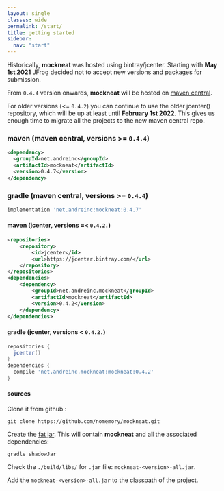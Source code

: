 ```yaml
---
layout: single
classes: wide
permalink: /start/
title: getting started
sidebar:
  nav: "start"
---
```


Historically, **mockneat** was hosted using bintray/jcenter. Starting with **May 1st 2021** JFrog decided not to accept new versions and packages for submission. 

From `0.4.4` version onwards, **mockneat** will be hosted on [maven central](https://search.maven.org/). 

For older versions (<= `0.4.2`) you can continue to use the older jcenter() repository, which will be up at least until **February 1st 2022**. This gives us enough time to migrate all the projects to the new maven central repo.

### **maven** (maven central, versions >= `0.4.4`)

```xml
<dependency>
  <groupId>net.andreinc</groupId>
  <artifactId>mockneat</artifactId>
  <version>0.4.7</version>
</dependency>
```

### **gradle** (maven central, versions >= `0.4.4`)

```groovy
implementation 'net.andreinc:mockneat:0.4.7'
```

#### **maven** (jcenter, versions =< `0.4.2.`)

```xml
<repositories>
    <repository>
        <id>jcenter</id>
        <url>https://jcenter.bintray.com/</url>
    </repository>
</repositories>
<dependencies>
    <dependency>
        <groupId>net.andreinc.mockneat</groupId>
        <artifactId>mockneat</artifactId>
        <version>0.4.2</version>
    </dependency>
</dependencies>
```

#### **gradle** (jcenter, versions < `0.4.2.`)

```groovy
repositories {
  jcenter()
}
dependencies {
  compile 'net.andreinc.mockneat:mockneat:0.4.2'
}
```

#### **sources**

Clone it from github.:

```
git clone https://github.com/nomemory/mockneat.git
```

Create the [fat jar](https://stackoverflow.com/questions/19150811/what-is-a-fat-jar). This will contain **mockneat** and all the associated dependencies:

```
gradle shadowJar
```

Check the `./build/libs/` for `.jar` file: `mockneat-<version>-all.jar`.

Add the `mockneat-<version>-all.jar` to the classpath of the project.
